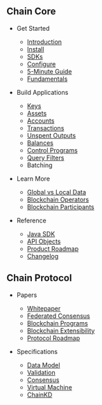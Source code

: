 ## Chain Core

* Get Started
  * [Introduction](core/getting-started/introduction.md)
  * [Install](index.partial.html)
  * [SDKs](core/getting-started/sdk.md)
  * [Configure](core/getting-started/configure.md)
  * [5-Minute Guide](core/getting-started/five-minute-guide.md)
  * [Fundamentals](core/getting-started/fundamentals.md)

* Build Applications
  * [Keys](core/building-applications/keys.md)
  * [Assets](core/building-applications/assets.md)
  * [Accounts](core/building-applications/accounts.md)
  * [Transactions](core/building-applications/transactions.md)
  * [Unspent Outputs](core/building-applications/unspent-outputs.md)
  * [Balances](core/building-applications/balances.md)
  * [Control Programs](core/building-applications/control-programs.md)
  * [Query Filters](core/building-applications/query-filters.md)
  * Batching

* Learn More
  * [Global vs Local Data](core/learn-more/global-vs-local-data.md)
  * [Blockchain Operators](core/learn-more/blockchain-operators.md)
  * [Blockchain Participants](core/learn-more/blockchain-participants.md)

* Reference
  * [Java SDK](#)
  * [API Objects](core/reference/api-objects.md)
  * [Product Roadmap](core/getting-started/product-roadmap.md)
  * [Changelog](#)

## Chain Protocol

* Papers
  * [Whitepaper](protocol/papers/whitepaper.md)
  * [Federated Consensus](protocol/papers/federated-consensus.md)
  * [Blockchain Programs](protocol/papers/blockchain-programs.md)
  * [Blockchain Extensibility](protocol/papers/blockchain-extensibility.md)
  * [Protocol Roadmap](protocol/papers/roadmap.md)

* Specifications
  * [Data Model](protocol/specifications/data.md)
  * [Validation](protocol/specifications/validation.md)
  * [Consensus](protocol/specifications/consensus.md)
  * [Virtual Machine](protocol/specifications/vm1.md)
  * [ChainKD](protocol/specifications/chainkd.md)
